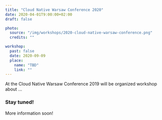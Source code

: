 ```yaml
---
title: "Cloud Native Warsaw Conference 2020"
date: 2020-04-01T9:00:00+02:00
draft: false

photo:
  source: "/img/workshops/2020-cloud-native-warsaw-conference.png"
  credits: ""

workshop:
  past: false
  date: 2020-09-09
  place:
    name: "TBD"
    link: ""
---
```


At the Cloud Native Warsaw Conference 2019 will be organized workshop about ...

<!--more-->

### Stay tuned!

More information soon!
